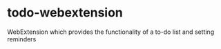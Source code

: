 # todo-webextension
WebExtension which provides the functionality of a to-do list and setting reminders
